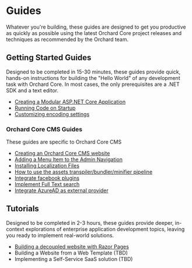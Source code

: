 # Guides

Whatever you're building, these guides are designed to get you productive as quickly as possible using the latest Orchard Core project releases and techniques as recommended by the Orchard team.

## Getting Started Guides

Designed to be completed in 15-30 minutes, these guides provide quick, hands-on instructions for building the "Hello World" of any development task with Orchard Core. In most cases, the only prerequisites are a .NET SDK and a text editor.

- [Creating a Modular ASP.NET Core Application](create-modular-application-mvc/README.md)
- [Running Code on Startup](run-code-on-startup/README.md)
- [Customizing encoding settings](encoding-settings/README.md)

### Orchard Core CMS Guides

These guides are specific to Orchard Core CMS

- [Creating an Orchard Core CMS website](create-cms-application/README.md)
- [Adding a Menu Item to the Admin Navigation](add-admin-menu/README.md)
- [Installing Localization Files](install-localization-files/README.md)
- [How to use the assets transpiler/bundler/minifier pipeline](gulp-pipeline/README.md)
- [Integrate facebook plugins](integrate-facebook-plugins/README.md)
- [Implement Full Text search](implement-fulltext-search/README.md)
- [Integrate AzureAD as external provider](azuread-integration/README.md)

## Tutorials

Designed to be completed in 2-3 hours, these guides provide deeper, in-context explorations of enterprise application development topics, leaving you ready to implement real-world solutions.

- [Building a decoupled website with Razor Pages](decoupled-cms/README.md)
- Building a Website from a Web Template (TBD)
- Implementing a Self-Service SaaS solution (TBD)
